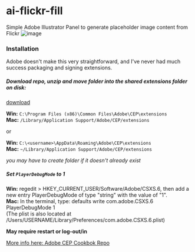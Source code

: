 # ai-flickr-fill
Simple Adobe Illustrator Panel to generate placeholder image content from Flickr
![image](https://cloud.githubusercontent.com/assets/444309/13653238/7948f5ca-e61e-11e5-8aca-3b8b16e59d26.png)

### Installation
Adobe doesn't make this very straightforward, and I've never had much success packaging and signing extensions. 

##### Download repo, unzip and move folder into the shared extensions folder on disk:
[download](https://github.com/majman/ai-flickr-fill/archive/master.zip)

**Win:** `C:\Program Files (x86)\Common Files\Adobe\CEP\extensions`  
**Mac:** `/Library/Application Support/Adobe/CEP/extensions`

or

**Win:** `C:\<username>\AppData\Roaming\Adobe\CEP\extensions`  
**Mac:** `~/Library/Application Support/Adobe/CEP/extensions`

*you may have to create folder if it doesn't already exist*

##### Set `PlayerDebugMode` to 1

**Win:** regedit > HKEY_CURRENT_USER/Software/Adobe/CSXS.6, then add a new entry PlayerDebugMode of type "string" with the value of "1".  
**Mac:** In the terminal, type: defaults write com.adobe.CSXS.6 PlayerDebugMode 1  
(The plist is also located at /Users/USERNAME/Library/Preferences/com.adobe.CSXS.6.plist)

**May require restart or log-out/in**

[More info here: Adobe CEP Cookbok Repo](https://github.com/Adobe-CEP/CEP-Resources/wiki/CEP-6-HTML-Extension-Cookbook-for-CC-2015#where-are-the-extensions)
